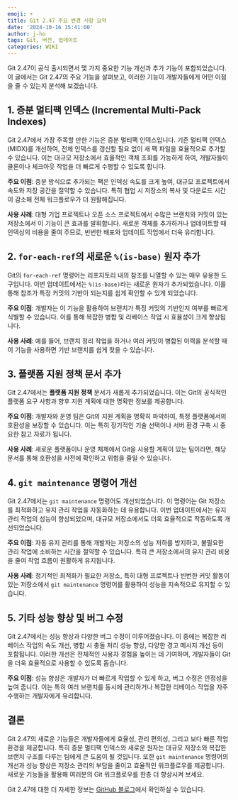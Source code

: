 ```yaml
---
emoji: ☀️
title: Git 2.47 주요 변경 사항 요약
date: '2024-10-16 15:41:00'
author: j-ho
tags: Git, 버전, 업데이트
categories: WIKI
---
```


Git 2.47이 공식 출시되면서 몇 가지 중요한 기능 개선과 추가 기능이 포함되었습니다. 이 글에서는 Git 2.47의 주요 기능을 살펴보고, 이러한 기능이 개발자들에게 어떤 이점을 줄 수 있는지 분석해 보겠습니다.

## 1. 증분 멀티팩 인덱스 (Incremental Multi-Pack Indexes)

Git 2.47에서 가장 주목할 만한 기능은 증분 멀티팩 인덱스입니다. 기존 멀티팩 인덱스(MIDX)를 개선하여, 전체 인덱스를 갱신할 필요 없이 새 팩 파일을 효율적으로 추가할 수 있습니다. 이는 대규모 저장소에서 효율적인 객체 조회를 가능하게 하여, 개발자들이 클론이나 체크아웃 작업을 더 빠르게 수행할 수 있도록 합니다.

**주요 이점**: 증분 방식으로 추가되는 팩은 인덱싱 속도를 크게 높여, 대규모 프로젝트에서 속도와 저장 공간을 절약할 수 있습니다. 특히 협업 시 저장소의 복사 및 다운로드 시간이 감소해 전체 워크플로우가 더 원활해집니다.

**사용 사례**: 대형 기업 프로젝트나 오픈 소스 프로젝트에서 수많은 브랜치와 커밋이 있는 저장소에서 이 기능이 큰 효과를 발휘합니다. 새로운 객체를 추가하거나 업데이트할 때 인덱싱의 비용을 줄여 주므로, 빈번한 배포와 업데이트 작업에서 더욱 유리합니다.

## 2. `for-each-ref`의 새로운 `%(is-base)` 원자 추가

Git의 `for-each-ref` 명령어는 리포지토리 내의 참조를 나열할 수 있는 매우 유용한 도구입니다. 이번 업데이트에서는 `%(is-base)`라는 새로운 원자가 추가되었습니다. 이를 통해 참조가 특정 커밋의 기반이 되는지를 쉽게 확인할 수 있게 되었습니다.

**주요 이점**: 개발자는 이 기능을 활용하여 브랜치가 특정 커밋의 기반인지 여부를 빠르게 식별할 수 있습니다. 이를 통해 복잡한 병합 및 리베이스 작업 시 효율성이 크게 향상됩니다.

**사용 사례**: 예를 들어, 브랜치 정리 작업을 하거나 여러 커밋이 병합된 이력을 분석할 때 이 기능을 사용하면 기반 브랜치를 쉽게 찾을 수 있습니다.

## 3. 플랫폼 지원 정책 문서 추가

Git 2.47에서는 **플랫폼 지원 정책** 문서가 새롭게 추가되었습니다. 이는 Git의 공식적인 플랫폼 요구 사항과 향후 지원 계획에 대한 명확한 정보를 제공합니다.

**주요 이점**: 개발자와 운영 팀은 Git의 지원 계획을 명확히 파악하여, 특정 플랫폼에서의 호환성을 보장할 수 있습니다. 이는 특히 장기적인 기술 선택이나 서버 환경 구축 시 중요한 참고 자료가 됩니다.

**사용 사례**: 새로운 플랫폼이나 운영 체제에서 Git을 사용할 계획이 있는 팀이라면, 해당 문서를 통해 호환성을 사전에 확인하고 위험을 줄일 수 있습니다.

## 4. `git maintenance` 명령어 개선

Git 2.47에서는 `git maintenance` 명령어도 개선되었습니다. 이 명령어는 Git 저장소를 최적화하고 유지 관리 작업을 자동화하는 데 유용합니다. 이번 업데이트에서는 유지 관리 작업의 성능이 향상되었으며, 대규모 저장소에서도 더욱 효율적으로 작동하도록 개선되었습니다.

**주요 이점**: 자동 유지 관리를 통해 개발자는 저장소의 성능 저하를 방지하고, 불필요한 관리 작업에 소비하는 시간을 절약할 수 있습니다. 특히 큰 저장소에서의 유지 관리 비용을 줄여 작업 흐름이 원활하게 유지됩니다.

**사용 사례**: 정기적인 최적화가 필요한 저장소, 특히 대형 프로젝트나 빈번한 커밋 활동이 있는 저장소에서 `git maintenance` 명령어를 활용하여 성능을 지속적으로 유지할 수 있습니다.

## 5. 기타 성능 향상 및 버그 수정

Git 2.47에서는 성능 향상과 다양한 버그 수정이 이루어졌습니다. 이 중에는 복잡한 리베이스 작업의 속도 개선, 병합 시 충돌 처리 성능 향상, 다양한 경고 메시지 개선 등이 포함됩니다. 이러한 개선은 전체적인 사용자 경험을 높이는 데 기여하며, 개발자들이 Git을 더욱 효율적으로 사용할 수 있도록 돕습니다.

**주요 이점**: 성능 향상은 개발자가 더 빠르게 작업할 수 있게 하고, 버그 수정은 안정성을 높여 줍니다. 이는 특히 여러 브랜치를 동시에 관리하거나 복잡한 리베이스 작업을 자주 수행하는 개발자에게 유리합니다.

## 결론

Git 2.47의 새로운 기능들은 개발자들에게 효율성, 관리 편의성, 그리고 보다 빠른 작업 환경을 제공합니다. 특히 증분 멀티팩 인덱스와 새로운 원자는 대규모 저장소와 복잡한 브랜치 구조를 다루는 팀에게 큰 도움이 될 것입니다. 또한 `git maintenance` 명령어의 개선과 성능 향상은 저장소 관리의 부담을 줄이고 효율적인 워크플로우를 제공합니다. 새로운 기능들을 활용해 여러분의 Git 워크플로우를 한층 더 향상시켜 보세요.

Git 2.47에 대한 더 자세한 정보는 [GitHub 블로그](https://github.blog/open-source/git/highlights-from-git-2-47/)에서 확인하실 수 있습니다.

```toc

```
